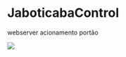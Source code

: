 # JaboticabaControl
webserver acionamento portão

<img src=”https://github.com/tbagro/JaboticabaControl/blob/master/webserver.png”>
